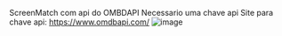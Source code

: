 ScreenMatch com api do OMBDAPI Necessario uma chave api 
Site para chave api: https://www.omdbapi.com/
![image](https://github.com/Dbszin/screenmatch-sem-web/assets/156479720/b98ba6d2-e313-4953-add5-1d029f50ca19)
